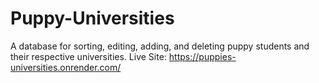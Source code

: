 # Puppy-Universities
A database for sorting, editing, adding, and deleting puppy students and their respective universities.
Live Site: https://puppies-universities.onrender.com/

